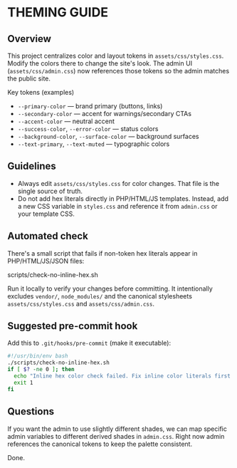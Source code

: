 THEMING GUIDE
=============

Overview
--------
This project centralizes color and layout tokens in `assets/css/styles.css`.
Modify the colors there to change the site's look. The admin UI (`assets/css/admin.css`) now references those tokens so the admin matches the public site.

Key tokens (examples)
- `--primary-color` — brand primary (buttons, links)
- `--secondary-color` — accent for warnings/secondary CTAs
- `--accent-color` — neutral accent
- `--success-color`, `--error-color` — status colors
- `--background-color`, `--surface-color` — background surfaces
- `--text-primary`, `--text-muted` — typographic colors

Guidelines
----------
- Always edit `assets/css/styles.css` for color changes. That file is the single source of truth.
- Do not add hex literals directly in PHP/HTML/JS templates. Instead, add a new CSS variable in `styles.css` and reference it from `admin.css` or your template CSS.

Automated check
---------------
There's a small script that fails if non-token hex literals appear in PHP/HTML/JS/JSON files:

  scripts/check-no-inline-hex.sh

Run it locally to verify your changes before committing. It intentionally excludes `vendor/`, `node_modules/` and the canonical stylesheets `assets/css/styles.css` and `assets/css/admin.css`.

Suggested pre-commit hook
-------------------------
Add this to `.git/hooks/pre-commit` (make it executable):

```sh
#!/usr/bin/env bash
./scripts/check-no-inline-hex.sh
if [ $? -ne 0 ]; then
  echo "Inline hex color check failed. Fix inline color literals first." >&2
  exit 1
fi
```

Questions
---------
If you want the admin to use slightly different shades, we can map specific admin variables to different derived shades in `admin.css`. Right now admin references the canonical tokens to keep the palette consistent.

Done.
